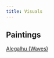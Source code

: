 ```yaml
---
title: Visuals
---
```


## Paintings

[Alegalhu (Waves)](https://karthikeshwar1.github.io/visuals/Alegalhu)



<br>
